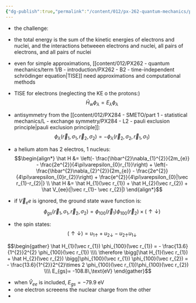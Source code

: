 ```yaml
---
{"dg-publish":true,"permalink":"/content/012/px-262-quantum-mechanics/px-262-h12-interacting-electrons-and-nuclei-in-matter/","noteIcon":"1","created":"2025-02-03T11:21:35.835+00:00","updated":"2025-02-03T11:40:47.600+00:00"}
---
```


- the challenge:
- the total energy is the sum of the kinetic energies of electrons and nuclei, and the interactions betweeen electrons and nuclei, all pairs of electrons, and all pairs of nuclei
- even for simple approximations, [[content/012/PX262 - quantum mechanics/term 1/B - introduction/PX262 - B2 - time-independent schrödinger equation\|TISE]] need approximations and computational methods
- TISE for electrons (neglecting the KE o the protons:)
$$\hat H_{w} \phi_{\lambda} = E_{\lambda}\phi_{\lambda}$$
- antisymmetry from the [[content/012/PX284 - SMETO/part 1 - statistical mechanics/L - exchange symmetry/PX284 - L2 - pauli exclusion principle\|pauli exclusion principle]]:
$$\phi_{\lambda}(\vec r_{1}, \sigma_{1}, \vec r_{2}, \sigma_{2}) = - \phi_{\lambda}(\vec r_{2}, \sigma_{2}, \vec r_{1}, \sigma_{1})$$

- a helium atom has 2 electros, 1 nucleus:
$$\begin{align*}
\hat H &= \left(- \frac{\hbar^{2}\nabla_{1}^{2}}{2m_{e}} - \frac{2e^{2}}{4\pi\varepsilon_{0}r_{1}}\right) + \left(- \frac{\hbar^{2}\nabla_{2}^{2}}{2m_{e}} - \frac{2e^{2}}{4\pi\varepsilon_{0}r_{2}}\right) + \frac{e^{2}}{4\pi\varepsilon_{0}|\vec r_{1}-r_{2}|} \\
\hat H &= \hat H_{1}(\vec r_{1}) + \hat H_{2}(\vec r_{2}) + \hat V_{ee}(|\vec r_{1}- \vec r_{2}|)
\end{align*}$$

- if $\vec V_ee$ is ignored, the ground state wave function is:
$$\phi_{gs}(\vec r_{1}, \sigma_{1}, \vec r_{2}, \sigma_{2}) = \phi_{100}(\vec r_{1}) \phi_{100}(\vec r_{2}) \times (\uparrow\downarrow)$$
- the spin states:
$$(\uparrow \downarrow) = u_{1\uparrow} + u_{2\downarrow} - u_{2\uparrow}u_{1\downarrow}$$

$$\begin{gather}
\hat H_{1}(\vec r_{1}) \phi_{100}(\vec r_{1}) = - \frac{13.6}{1^{2}}2^{2} \phi_{100}(\vec r_{1}) \\\\
\therefore \bigg[\hat H_{1}(\vec r_{1}) + \hat H_{2}(\vec r_{2}) \bigg]\phi_{100}(\vec r_{1}) \phi_{100}(\vec r_{2}) = - \frac{13.6}{1^{2}}2^{2}\times 2 \phi_{100}(\vec r_{1})\phi_{100}(\vec r_{2}) \\\\
E_{gs}= -108.8\,\text{eV}
\end{gather}$$

- when $\hat V_{ee}$ is included, $E_{gs}= -79.9$ eV
- one electron screeens the nuclear charge from the other
- 